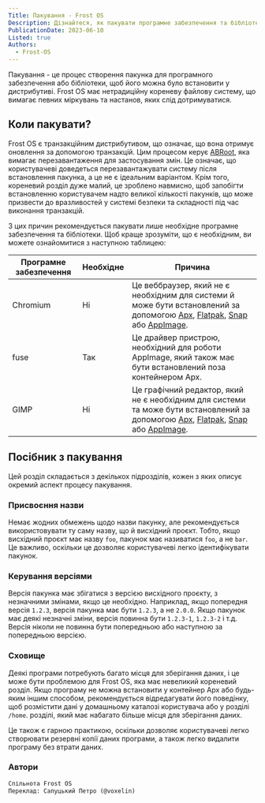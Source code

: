 ```yaml
---
Title: Пакування - Frost OS
Description: Дізнайтеся, як пакувати програмне забезпечення та бібліотеки для Frost OS.
PublicationDate: 2023-06-10
Listed: true
Authors: 
  - Frost-OS
---
```


Пакування - це процес створення пакунка для програмного забезпечення або бібліотеки, щоб його можна було встановити у дистрибутиві. Frost OS має нетрадиційну кореневу
файлову систему, що вимагає певних міркувань та настанов, яких слід
дотримуватися.

## Коли пакувати?

Frost OS є транзакційним дистрибутивом, що означає, що вона отримує
оновлення за допомогою транзакцій. Цим процесом керує [ABRoot](/docs/ABRoot/index.uk),
яка вимагає перезавантаження для застосування змін. Це означає, що користувачеві доведеться
перезавантажувати систему після встановлення пакунка, а це не є ідеальним варіантом.
Крім того, кореневий розділ дуже малий, це зроблено навмисно, щоб запобігти встановленню користувачем надто великої кількості пакунків, що може призвести до вразливостей у системі безпеки та складності під час виконання транзакцій.

З цих причин рекомендується пакувати лише необхідне програмне забезпечення та
бібліотеки. Щоб краще зрозуміти, що є необхідним, ви можете ознайомитися з наступною
таблицею:

| Програмне забезпечення | Необхідне | Причина                                                                                                                                                                                                                                                                   |
| ---------------------- | --------- | ------------------------------------------------------------------------------------------------------------------------------------------------------------------------------------------------------------------------------------------------------------------------- |
| Chromium               | Ні        | Це веббраузер, який не є необхідним для системи й може бути встановлений за допомогою [Apx](/docs/apx/index.uk), [Flatpak](https://handbook.vanillaos.org/2022/12/09/install-flatpaks.html), [Snap](https://snapcraft.io/) або [AppImage](https://appimage.org/).        |
| fuse                   | Так       | Це драйвер пристрою, необхідний для роботи AppImage, який також має бути встановлений поза контейнером Apx.                                                                                                                                                               |
| GIMP                   | Ні        | Це графічний редактор, який не є необхідним для системи та може бути встановлений за допомогою [Apx](/docs/apx/index.uk), [Flatpak](https://handbook.vanillaos.org/2022/12/09/install-flatpaks.html), [Snap](https://snapcraft.io/) або [AppImage](https://appimage.org/). |

## Посібник з пакування

Цей розділ складається з декількох підрозділів, кожен з яких описує
окремий аспект процесу пакування.

### Присвоєння назви

Немає жодних обмежень щодо назви пакунку, але рекомендується
використовувати ту саму назву, що й висхідний проєкт. Тобто, якщо висхідний проєкт має назву `foo`, пакунок має називатися `foo`, а не `bar`.
Це важливо, оскільки це дозволяє користувачеві легко ідентифікувати пакунок.

### Керування версіями

Версія пакунка має збігатися з версією висхідного проєкту, з
незначними змінами, якщо це необхідно. Наприклад, якщо попередня версія `1.2.3`, версія
пакунка має бути `1.2.3`, а не `2.0.0`. Якщо пакунок має деякі
незначні зміни, версія повинна бути `1.2.3-1`, `1.2.3-2` і т.д. Версія
ніколи не повинна бути попередньою або наступною за попередньою версією.

### Сховище

Деякі програми потребують багато місця для зберігання даних, і це може бути проблемою для
Frost OS, яка має невеликий кореневий розділ. Якщо програму не можна
встановити у контейнер Apx або будь-яким іншим способом, рекомендується відредагувати
його поведінку, щоб розмістити дані у домашньому каталозі користувача або у розділі `/home`.
розділі, який має набагато більше місця для зберігання даних.

Це також є гарною практикою, оскільки дозволяє користувачеві легко створювати резервні копії
даних програми, а також легко видалити програму без втрати даних.

### Автори

```md
Спільнота Frost OS
Переклад: Сапуцький Петро (@voxelin)
```
